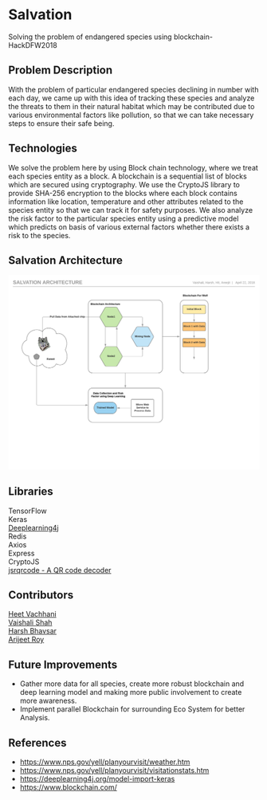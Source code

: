 # Salvation
Solving the problem of endangered species using blockchain- HackDFW2018

## Problem Description
With the problem of particular endangered species declining in number with each day, we came up with this idea of tracking these species and analyze the threats to them in their natural habitat which may be contributed due to various environmental factors like pollution, so that we can take necessary steps to ensure their safe being.

## Technologies
We solve the problem here by using Block chain technology, where we treat each species entity as a block. A blockchain is a sequential list of blocks which are secured using cryptography. We use the CryptoJS library to provide SHA-256 encryption to the blocks where each block contains information like location, temperature and other attributes related to the species entity so that we can track it for safety purposes. We also analyze the risk factor to the particular species entity using a predictive model which predicts on basis of various external factors whether there exists a risk to the species.

## Salvation Architecture

![Salvation Architecture](Salvation.png?raw=true "Salvation Architecture")

## Libraries
TensorFlow <br/>
Keras<br/>
[Deeplearning4j](https://deeplearning4j.org/data-sets-ml)<br/>
Redis  <br/>
Axios  <br/>
Express  <br/>
CryptoJS  <br/>
[jsrqrcode - A QR code decoder](https://github.com/LazarSoft/jsqrcode)

## Contributors
[Heet Vachhani](https://github.com/heetvachhani)<br/>
[Vaishali Shah](https://github.com/vaishsh)<br/>
[Harsh Bhavsar](https://github.com/harshbits)<br/>
[Arijeet Roy](https://github.com/royarijeet19)<br/>

## Future Improvements

* Gather more data for all species, create more robust blockchain and deep learning model and making more public involvement to create more awareness.
* Implement parallel Blockchain for surrounding Eco System for better Analysis.


## References

* https://www.nps.gov/yell/planyourvisit/weather.htm
* https://www.nps.gov/yell/planyourvisit/visitationstats.htm
* https://deeplearning4j.org/model-import-keras
* https://www.blockchain.com/
